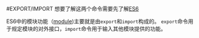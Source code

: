 #EXPORT/IMPORT
想要了解这两个命令需要先了解[ES6](http://es6.ruanyifeng.com)

ES6中的模块功能（[module](http://es6.ruanyifeng.com/#docs/module))主要就是由`export`和`import`构成的。
`export`命令用于规定模块的对外接口，`import`命令用于输入其他模块提供的功能。
